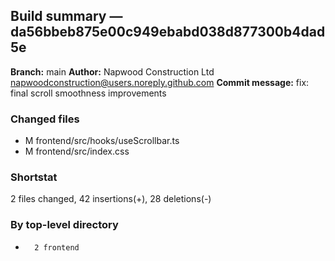 ## Build summary — da56bbeb875e00c949ebabd038d877300b4dad5e

**Branch:** main
**Author:** Napwood Construction Ltd <napwoodconstruction@users.noreply.github.com>
**Commit message:** fix: final scroll smoothness improvements

### Changed files
 - M	frontend/src/hooks/useScrollbar.ts
 - M	frontend/src/index.css

### Shortstat
 2 files changed, 42 insertions(+), 28 deletions(-)

### By top-level directory
 -       2 frontend
